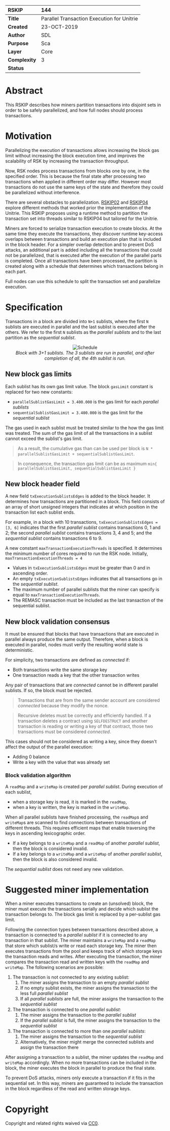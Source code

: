 
|RSKIP          |144           |
| :------------ |:-------------|
|**Title**      |Parallel Transaction Execution for Unitrie |
|**Created**    |23-OCT-2019 |
|**Author**     |SDL |
|**Purpose**    |Sca |
|**Layer**      |Core |
|**Complexity** |3 |
|**Status**     | |

# Abstract

This RSKIP describes how miners partition transactions into disjoint sets in order to be safely parallelized, and how full nodes should process transactions.

# Motivation

Parallelizing the execution of transactions allows increasing the block gas limit without increasing the block execution time, and improves the scalability of RSK by increasing the transaction throughput.

Now, RSK nodes process transactions from blocks one by one, in the specified order. This is because the final state after processing two transactions when applied in different order may differ. However most transactions do not use the same keys of the state and therefore they could be parallelized without interference.

There are several obstacles to parallelization. [RSKIP02](RSKIP02) and [RSKIP04](RSKIP04) explore different methods that worked prior the implementation of the Unitrie. This RSKIP proposes using a runtime method to partition the transaction set into threads similar to RSKIP04 but tailored for the Unitrie.

Miners are forced to serialize transaction execution to create blocks. At the same time they execute the transactions, they discover runtime key-access overlaps between transactions and build an execution plan that is included in the block header. For a simpler overlap detection and to prevent DoS attacks, an additional part is added including all the transactions that could not be parallelized, that is executed after the execution of the parallel parts is completed. Once all transactions have been processed, the partition is created along with a schedule that determines which transactions belong in each part.

Full nodes can use this schedule to split the transaction set and parallelize execution.

# Specification

Transactions in a block are divided into `N+1` sublists, where the first `N` sublists are executed in parallel and the last sublist is executed after the others. We refer to the first `N` sublists as the _parallel sublists_ and to the last partition as the _sequential sublist_.

<p align="middle">
  <img src="./RSKIP144/schedule.png" alt="Schedule" /><br />
  <em>Block with 3+1 sublists. The 3 sublists are run in parallel, and after completion of all, the 4th sublist is run.</em>
</p>

## New block gas limits

Each sublist has its own gas limit value. The block `gasLimit` constant is replaced for two new constants:
- `parallelSublistGasLimit = 3.400.000` is the gas limit for each _parallel sublists_
- `sequentialSublistGasLimit = 3.400.000` is the gas limit for the _sequential sublist_

The gas used in each sublist must be treated similar to the how the gas limit was treated. The sum of the gas limit of all the transactions in a sublist cannot exceed the sublist's gas limit.

> As a result, the cumulative gas than can be used per block is `N * parallelSublistGasLimit + sequentialSublistGasLimit`.

> In consequence, the transaction gas limit can be as maximum `min{ parallelSublistGasLimit, sequentialSublistGasLimit }`

## New block header field

A new field `txExecutionSublistsEdges` is added to the block header. It determines how transactions are partitioned in a block. This field consists of an array of short unsigned integers that indicates at which position in the transaction list each sublist ends.

For example, in a block with 10 transactions, `txExecutionSublistsEdges = [3, 6]` indicates that the first _parallel sublist_ contains transactions 0, 1 and 2; the second _parallel sublist_ contains transactions 3, 4 and 5; and the _sequential sublist_ contains transactions 6 to 9.

A new constant `maxTransactionExecutionThreads` is specified. It determines the minimum number of cores required to run the RSK node. Initially, `maxTransactionExecutionThreads = 4`

- Values in `txExecutionSublistsEdges` must be greater than 0 and in ascending order.
- An empty `txExecutionSublistsEdges` indicates that all transactions go in the _sequential sublist_.
- The maximum number of parallel sublists that the miner can specify is equal to `maxTransactionExecutionThreads`.
- The REMASC transaction must be included as the last transaction of the sequential sublist.

## New block validation consensus

It must be ensured that blocks that have transactions that are executed in parallel always produce the same output. Therefore, when a block is executed in parallel, nodes must verify the resulting world state is deterministic.

For simplicity, two transactions are defined as _connected_ if:
- Both transactions write the same storage key
- One transaction reads a key that the other transaction writes

Any pair of transactions that are _connected_ cannot be in different parallel sublists. If so, the block must be rejected.

> Transactions that are from the same sender account are considered _connected_ because they modify the nonce.

> Recursive deletes must be correctly and efficiently handled. If a transaction deletes a contract using `SELFDESTRUCT` and another transaction is reading or writing a key of that contract, those two transactions must be considered _connected_.

This cases should not be considered as writing a key, since they doesn't affect the output of the parallel execution:
- Adding 0 balance
- Write a key with the value that was already set

### Block validation algorithm

A `readMap` and a `writeMap` is created per _parallel sublist_. During execution of each sublist,
- when a storage key is read, it is marked in the `readMap`,
- when a key is written, the key is marked in the `writeMap`.

When all parallel sublists have finished processing, the `readMap`s and `writeMap`s are scanned to find connections between transactions of different threads. This requires efficient maps that enable traversing the keys in ascending lexicographic order.
- If a key belongs to a `writeMap` and a `readMap` of another _parallel sublist_, then the block is considered invalid.
- If a key belongs to a `writeMap` and a `writeMap` of another _parallel sublist_, then the block is also considered invalid.

The _sequential sublist_ does not need any new validation.

# Suggested miner implementation

When a miner executes transactions to create an (unsolved) block, the miner must execute the transactions serially and decide which sublist the transaction belongs to. The block gas limit is replaced by a per-sublist gas limit.

Following the connection types between transactions described above, a transaction is connected to a _parallel sublist_ if it is connected to any transaction in that sublist. The miner maintains a `writeMap` and a `readMap` that store which sublist/s write or read each storage key. The miner then executes transactions from the pool and keeps track of which storage keys the transaction reads and writes. After executing the transaction, the miner compares the transaction read and written keys with the `readMap` and `writeMap`. The following scenarios are possible:

1. The transaction is not connected to any existing sublist:
    1. The miner assigns the transaction to an empty _parallel sublist_
    2. If no empty sublist exists, the miner assigns the transaction to the less full _parallel sublist_
    3. If all _parallel sublists_ are full, the miner assigns the transaction to the _sequential sublist_
2. The transaction is connected to one _parallel sublist_:
    1. The miner assigns the transaction to the _parallel sublist_
    2. If the _parallel sublist_ is full, the miner assigns the transaction to the _sequential sublist_
3. The transaction is connected to more than one _parallel sublists_:
    1. The miner assigns the transaction to the _sequential sublist_
    2. Alternatively, the miner might merge the connected sublists and assign the transaction there

After assigning a transaction to a sublist, the miner updates the `readMap` and `writeMap` accordingly. When no more transactions can be included in the block, the miner executes the block in parallel to produce the final state.

To prevent DoS attacks, miners only execute a transaction if it fits in the sequential set. In this way, miners are guaranteed to include the transaction in the block regardless of the read and written storage keys.

# Copyright

Copyright and related rights waived via [CC0](https://creativecommons.org/publicdomain/zero/1.0/).

